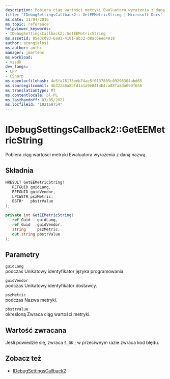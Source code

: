 ```yaml
---
description: Pobiera ciąg wartości metryki Ewaluatora wyrażenia z daną nazwą.
title: 'IDebugSettingsCallback2:: GetEEMetricString | Microsoft Docs'
ms.date: 11/04/2016
ms.topic: reference
helpviewer_keywords:
- IDebugSettingsCallback2::GetEEMetricString
ms.assetid: 85e3c093-6a91-4101-ab32-d8ac6eed4918
author: acangialosi
ms.author: anthc
manager: jmartens
ms.workload:
- vssdk
dev_langs:
- CPP
- CSharp
ms.openlocfilehash: 4e5fa78173eeb74ae5f0137805c09298304abd65
ms.sourcegitcommit: 4b323a8a8bfd1a1a9e84f4b4ca88fa8da690f656
ms.translationtype: MT
ms.contentlocale: pl-PL
ms.lasthandoff: 03/05/2021
ms.locfileid: "102168754"
---
```

# <a name="idebugsettingscallback2geteemetricstring"></a>IDebugSettingsCallback2::GetEEMetricString
Pobiera ciąg wartości metryki Ewaluatora wyrażenia z daną nazwą.

## <a name="syntax"></a>Składnia

```cpp
HRESULT GetEEMetricString(
   REFGUID guidLang,
   REFGUID guidVendor,
   LPCWSTR pszMetric,
   BSTR*   pbstrValue
);
```

```csharp
private int GetEEMetricString(
   ref Guid   guidLang,
   ref Guid   guidVendor,
   string     pszMetric,
   out string pbstrValue
);
```

## <a name="parameters"></a>Parametry
`guidLang`\
podczas Unikatowy identyfikator języka programowania.

`guidVendor`\
podczas Unikatowy identyfikator dostawcy.

`pszMetric`\
podczas Nazwa metryki.

`pbstrValue`\
określoną Zwraca ciąg wartości metryki.

## <a name="return-value"></a>Wartość zwracana
 Jeśli powiedzie się, zwraca `S_OK` ; w przeciwnym razie zwraca kod błędu.

## <a name="see-also"></a>Zobacz też
- [IDebugSettingsCallback2](../../../extensibility/debugger/reference/idebugsettingscallback2.md)
